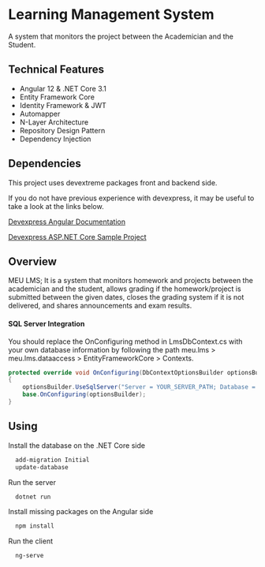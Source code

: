 
# Learning Management System

A system that monitors the project between the Academician and the Student.

## Technical Features

- Angular 12 & .NET Core 3.1
- Entity Framework Core
- Identity Framework & JWT
- Automapper
- N-Layer Architecture
- Repository Design Pattern
- Dependency Injection


  
## Dependencies

This project uses devextreme packages front and backend side.

  If you do not have previous experience with devexpress, it may be useful to take a look at the links below.

  [Devexpress Angular Documentation](https://js.devexpress.com/Documentation/Guide/Angular_Components/Getting_Started/Add_DevExtreme_to_an_Angular_CLI_Application/)
  
  [Devexpress ASP.NET Core Sample Project](https://github.com/DevExpress/DevExtreme.AspNet.Data/tree/master/net/Sample)


## Overview

MEU LMS; It is a system that monitors homework and projects between the academician and the student, allows grading if the homework/project is submitted between the given dates, closes the grading system if it is not delivered, and shares announcements and exam results.


#### SQL Server Integration

You should replace the OnConfiguring method in LmsDbContext.cs with your own database information by following the path meu.lms > meu.lms.dataaccess > EntityFrameworkCore > Contexts.

```c#
protected override void OnConfiguring(DbContextOptionsBuilder optionsBuilder)
{
    optionsBuilder.UseSqlServer("Server = YOUR_SERVER_PATH; Database = SPECIFIED_DB_NAME; User Id = USER_ID; Password = USER_PASS;");
    base.OnConfiguring(optionsBuilder);
}
```

  
## Using

Install the database on the .NET Core side

```bash
  add-migration Initial
  update-database
```

Run the server

```bash
  dotnet run
```

Install missing packages on the Angular side

```bash
  npm install
```

Run the client

```bash
  ng-serve
```

  